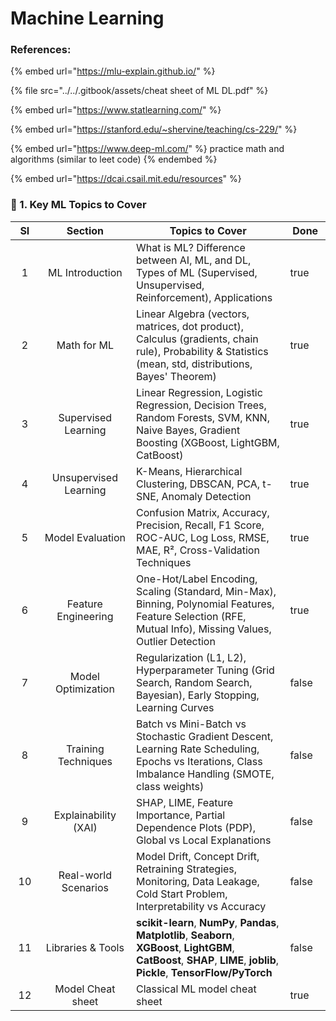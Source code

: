 # Machine Learning

### References:

{% embed url="https://mlu-explain.github.io/" %}

{% file src="../../.gitbook/assets/cheat sheet of ML DL.pdf" %}

{% embed url="https://www.statlearning.com/" %}

{% embed url="https://stanford.edu/~shervine/teaching/cs-229/" %}

{% embed url="https://www.deep-ml.com/" %}
practice math and algorithms (similar to leet code)
{% endembed %}

{% embed url="https://dcai.csail.mit.edu/resources" %}

### **📌 1. Key ML Topics to Cover**

<table><thead><tr><th width="48.37823486328125" align="center">SI</th><th width="185.0369873046875" align="center">Section</th><th width="371.82672119140625" valign="middle">Topics to Cover</th><th width="64.334228515625" data-type="checkbox">Done</th></tr></thead><tbody><tr><td align="center">1</td><td align="center">ML Introduction</td><td valign="middle">What is ML? Difference between AI, ML, and DL, Types of ML (Supervised, Unsupervised, Reinforcement), Applications</td><td>true</td></tr><tr><td align="center">2</td><td align="center">Math for ML</td><td valign="middle">Linear Algebra (vectors, matrices, dot product), Calculus (gradients, chain rule), Probability &#x26; Statistics (mean, std, distributions, Bayes' Theorem)</td><td>true</td></tr><tr><td align="center">3</td><td align="center">Supervised Learning</td><td valign="middle">Linear Regression, Logistic Regression, Decision Trees, Random Forests, SVM, KNN, Naive Bayes, Gradient Boosting (XGBoost, LightGBM, CatBoost)</td><td>true</td></tr><tr><td align="center">4</td><td align="center">Unsupervised Learning</td><td valign="middle">K-Means, Hierarchical Clustering, DBSCAN, PCA, t-SNE, Anomaly Detection</td><td>true</td></tr><tr><td align="center">5</td><td align="center">Model Evaluation</td><td valign="middle">Confusion Matrix, Accuracy, Precision, Recall, F1 Score, ROC-AUC, Log Loss, RMSE, MAE, R², Cross-Validation Techniques</td><td>true</td></tr><tr><td align="center">6</td><td align="center">Feature Engineering</td><td valign="middle">One-Hot/Label Encoding, Scaling (Standard, Min-Max), Binning, Polynomial Features, Feature Selection (RFE, Mutual Info), Missing Values, Outlier Detection</td><td>true</td></tr><tr><td align="center">7</td><td align="center">Model Optimization</td><td valign="middle">Regularization (L1, L2), Hyperparameter Tuning (Grid Search, Random Search, Bayesian), Early Stopping, Learning Curves</td><td>false</td></tr><tr><td align="center">8</td><td align="center">Training Techniques</td><td valign="middle">Batch vs Mini-Batch vs Stochastic Gradient Descent, Learning Rate Scheduling, Epochs vs Iterations, Class Imbalance Handling (SMOTE, class weights)</td><td>false</td></tr><tr><td align="center">9</td><td align="center">Explainability (XAI)</td><td valign="middle">SHAP, LIME, Feature Importance, Partial Dependence Plots (PDP), Global vs Local Explanations</td><td>false</td></tr><tr><td align="center">10</td><td align="center">Real-world Scenarios</td><td valign="middle">Model Drift, Concept Drift, Retraining Strategies, Monitoring, Data Leakage, Cold Start Problem, Interpretability vs Accuracy</td><td>false</td></tr><tr><td align="center">11</td><td align="center">Libraries &#x26; Tools</td><td valign="middle"><strong>scikit-learn</strong>, <strong>NumPy</strong>, <strong>Pandas</strong>, <strong>Matplotlib</strong>, <strong>Seaborn</strong>, <strong>XGBoost</strong>, <strong>LightGBM</strong>, <strong>CatBoost</strong>, <strong>SHAP</strong>, <strong>LIME</strong>, <strong>joblib</strong>, <strong>Pickle</strong>, <strong>TensorFlow/PyTorch</strong></td><td>false</td></tr><tr><td align="center">12</td><td align="center">Model Cheat sheet</td><td valign="middle">Classical ML model cheat sheet</td><td>true</td></tr></tbody></table>

